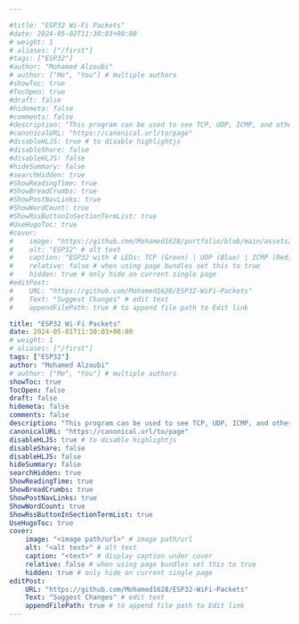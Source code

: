 ```yaml
---

#title: "ESP32 Wi-Fi Packets"
#date: 2024-05-02T11:30:03+00:00
# weight: 1
# aliases: ["/first"]
#tags: ["ESP32"]
#author: "Mohamed Alzoubi"
# author: ["Me", "You"] # multiple authors
#showToc: true
#TocOpen: true
#draft: false
#hidemeta: false
#comments: false
#description: "This program can be used to see TCP, UDP, ICMP, and other incoming packets to an ESP32 board that is connected to a WiFi network."
#canonicalURL: "https://canonical.url/to/page"
#disableHLJS: true # to disable highlightjs
#disableShare: false
#disableHLJS: false
#hideSummary: false
#searchHidden: true
#ShowReadingTime: true
#ShowBreadCrumbs: true
#ShowPostNavLinks: true
#ShowWordCount: true
#ShowRssButtonInSectionTermList: true
#UseHugoToc: true
#cover:
#    image: "https://github.com/Mohamed1628/portfolio/blob/main/assets/images/ESP32.png" # image path/url
#    alt: "ESP32" # alt text
#    caption: "ESP32 with 4 LEDs: TCP (Green) | UDP (Blue) | ICMP (Red) | OTHER (Yellow)" # display caption under cover
#    relative: false # when using page bundles set this to true
#    hidden: true # only hide on current single page
#editPost:
#    URL: "https://github.com/Mohamed1628/ESP32-WiFi-Packets"
#    Text: "Suggest Changes" # edit text
#    appendFilePath: true # to append file path to Edit link

title: "ESP32 Wi-Fi Packets"
date: 2024-05-01T11:30:03+00:00
# weight: 1
# aliases: ["/first"]
tags: ["ESP32"]
author: "Mohamed Alzoubi"
# author: ["Me", "You"] # multiple authors
showToc: true
TocOpen: false
draft: false
hidemeta: false
comments: false
description: "This program can be used to see TCP, UDP, ICMP, and other incoming packets to an ESP32 board that is connected to a WiFi network."
canonicalURL: "https://canonical.url/to/page"
disableHLJS: true # to disable highlightjs
disableShare: false
disableHLJS: false
hideSummary: false
searchHidden: true
ShowReadingTime: true
ShowBreadCrumbs: true
ShowPostNavLinks: true
ShowWordCount: true
ShowRssButtonInSectionTermList: true
UseHugoToc: true
cover:
    image: "<image path/url>" # image path/url
    alt: "<alt text>" # alt text
    caption: "<text>" # display caption under cover
    relative: false # when using page bundles set this to true
    hidden: true # only hide on current single page
editPost:
    URL: "https://github.com/Mohamed1628/ESP32-WiFi-Packets"
    Text: "Suggest Changes" # edit text
    appendFilePath: true # to append file path to Edit link
---
```

